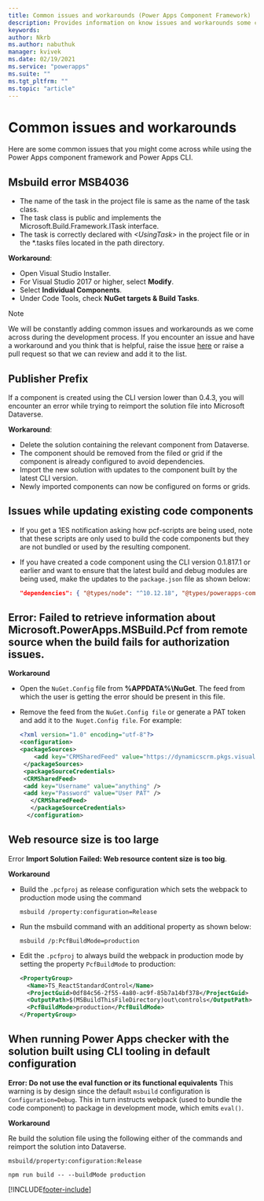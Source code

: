```yaml
---
title: Common issues and workarounds (Power Apps Component Framework) | Microsoft Docs
description: Provides information on know issues and workarounds some come across while working with Power Apps component framework and CLI
keywords:
author: Nkrb
ms.author: nabuthuk
manager: kvivek
ms.date: 02/19/2021
ms.service: "powerapps"
ms.suite: ""
ms.tgt_pltfrm: ""
ms.topic: "article"
---
```


# Common issues and workarounds

Here are some common issues that you might come across while using the Power Apps component framework and Power Apps CLI.

## Msbuild error MSB4036

- The name of the task in the project file is same as the name of the task class.
- The task class is public and implements the Microsoft.Build.Framework.ITask interface.
- The task is correctly declared with *\<UsingTask>* in the project file or in the *.tasks files located in the path directory.

**Workaround**:

- Open Visual Studio Installer.
- For Visual Studio 2017 or higher, select **Modify**.
- Select **Individual Components**.
- Under Code Tools, check **NuGet targets & Build Tasks**.

> [!NOTE]
> We will be constantly adding common issues and workarounds as we come across during the development process. If you encounter an issue and have a workaround and you think that is helpful, raise the issue [here](https://powerusers.microsoft.com/t5/Power-Apps-Component-Framework/bd-p/pa_component_framework) or raise a pull request so that we can review and add it to the list.

## Publisher Prefix

If a component is created using the CLI version lower than 0.4.3, you will encounter an error while trying to reimport the solution file into Microsoft Dataverse. 

**Workaround**:

- Delete the solution containing the relevant component from Dataverse. 
- The component should be removed from the filed or grid if the component is already configured to avoid dependencies.
- Import the new solution with updates to the component built by the latest CLI version.
- Newly imported components can now be configured on forms or grids.  

## Issues while updating existing code components

- If you get a 1ES notification asking how pcf-scripts are being used, note that these scripts are only used to build the code components but they are not bundled or used by the resulting component.
- If you have created a code component using the CLI version 0.1.817.1 or earlier and want to ensure that the latest build and debug modules are being used, make the updates to the `package.json` file as shown below:
   
   ```JSON
   "dependencies": { "@types/node": "^10.12.18", "@types/powerapps-component-framework": "1.1.0"}, "devDependencies": { "pcf-scripts": "~0", "pcf-start": "~0" } 
   ```

## Error: Failed to retrieve information about Microsoft.PowerApps.MSBuild.Pcf from remote source <Feed Url> when the build fails for authorization issues. 

   **Workaround**

   - Open the `NuGet.Config` file from **%APPDATA%\NuGet**. The feed from which the user is getting the error should be present in this file. 
   - Remove the feed from the `NuGet.Config file` or generate a PAT token and add it to the` Nuget.Config file`. For example:

     ```XML
     <?xml version="1.0" encoding="utf-8"?>  
     <configuration>  
     <packageSources>  
         <add key="CRMSharedFeed" value="https://dynamicscrm.pkgs.visualstudio.com/_packaging/CRMSharedFeed/nuget/v3/index.json" />  
      </packageSources>  
      <packageSourceCredentials>  
      <CRMSharedFeed>  
      <add key="Username" value="anything" />  
      <add key="Password" value="User PAT" />  
        </CRMSharedFeed>  
        </packageSourceCredentials>  
       </configuration>
     ```

## Web resource size is too large

Error  **Import Solution Failed: Web resource content size is too big**.

**Workaround**

- Build  the `.pcfproj` as release configuration which sets the webpack to production mode using the command 
  ```CLI
  msbuild /property:configuration=Release
  ```
- Run the msbuild command with an additional property as shown below: 
  ```CLI
  msbuild /p:PcfBuildMode=production
  ```
- Edit the `.pcfproj` to always build the webpack in production mode by setting the property `PcfBuildMode` to production:
  ```XML
  <PropertyGroup>
    <Name>TS_ReactStandardControl</Name>
    <ProjectGuid>0df84c56-2f55-4a80-ac9f-85b7a14bf378</ProjectGuid>
    <OutputPath>$(MSBuildThisFileDirectory)out\controls</OutputPath>
    <PcfBuildMode>production</PcfBuildMode>
  </PropertyGroup>
  ```

## When running Power Apps checker with the solution built using CLI tooling in default configuration

**Error: Do not use the eval function or its functional equivalents**
This warning is by design since the default `msbuild` configuration is `Configuration=Debug`. This in turn instructs webpack (used to bundle the code component) to package in development mode, which emits `eval()`. 

**Workaround**

Re build the solution file using  the following either of the commands and reimport the solution into Dataverse.

```CLI
msbuild/property:configuration:Release
```

```CLI
npm run build -- --buildMode production
```

<!--## Power Apps component framework Datasets getValue by property alias doesn't work

Power Apps component framework dataset API's getValue function only searches record by the dataset column name and not the property alias set in the manifest. Attempting to get value by property alias will return an empty value.

**Workaround**

Use the dataset column name (component can get the dataset column name by searching the column array using the alias). 

   ***Expected Behavior*** 

   ```TypeScript
   long  = dataSet.records[currentRecordId].getValue("Longitude") //based on property set in manifest"-122.3514661"
   ```

   ***Current Workaround***

   ```TypeScript
   lat = dataSet.records[currentRecordId].getValue("Address_x0020_1_x003a__x0020_Latitude")//based on the dataset column name
   ```

## Power Apps component framework Datasets SharePoint issue

Power Apps component framework dataset component currently does not properly show the records from SharePoint. While the network request will succeed with the correct data records returned, the deserialization fails and an empty dataset is returned.

**Workaround**

No workaround as of now. We are working on pushing a fix to our deployment trains.-->



[!INCLUDE[footer-include](../../includes/footer-banner.md)]